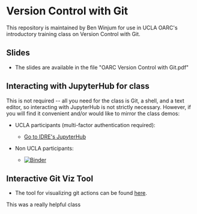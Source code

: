 # Version Control with Git
  
This repository is maintained by Ben Winjum for use in UCLA OARC's introductory training class on Version Control with Git.

## Slides

* The slides are available in the file "OARC Version Control with Git.pdf"

## Interacting with JupyterHub for class

This is not required -- all you need for the class is Git, a shell, and a text editor, so interacting with JupyterHub is not strictly necessary.  However, if you will find it convenient and/or would like to mirror the class demos:

* UCLA participants (multi-factor authentication required):

  * <a href="https://jupyter.idre.ucla.edu/">Go to IDRE's JupyterHub</a>

* Non UCLA participants:
  * [![Binder](https://mybinder.org/badge_logo.svg)](https://mybinder.org/v2/gh/benjum/oarc-version-control-with-git/main)

## Interactive Git Viz Tool

* The tool for visualizing git actions can be found [here](http://git-school.github.io/visualizing-git/).

This was a really helpful class

